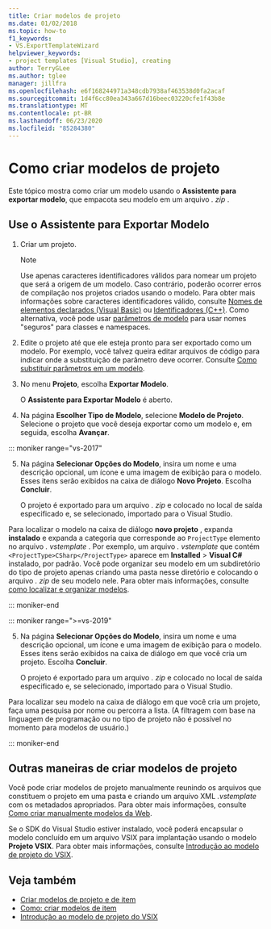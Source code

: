 ```yaml
---
title: Criar modelos de projeto
ms.date: 01/02/2018
ms.topic: how-to
f1_keywords:
- VS.ExportTemplateWizard
helpviewer_keywords:
- project templates [Visual Studio], creating
author: TerryGLee
ms.author: tglee
manager: jillfra
ms.openlocfilehash: e6f168244971a348cdb7938af463538d0fa2acaf
ms.sourcegitcommit: 1d4f6cc80ea343a667d16beec03220cfe1f43b8e
ms.translationtype: MT
ms.contentlocale: pt-BR
ms.lasthandoff: 06/23/2020
ms.locfileid: "85284380"
---
```

# <a name="how-to-create-project-templates"></a>Como criar modelos de projeto

Este tópico mostra como criar um modelo usando o **Assistente para exportar modelo**, que empacota seu modelo em um arquivo *. zip* .

## <a name="use-the-export-template-wizard"></a>Use o Assistente para Exportar Modelo

1. Criar um projeto.

    > [!NOTE]
    > Use apenas caracteres identificadores válidos para nomear um projeto que será a origem de um modelo. Caso contrário, poderão ocorrer erros de compilação nos projetos criados usando o modelo. Para obter mais informações sobre caracteres identificadores válido, consulte [Nomes de elementos declarados (Visual Basic)](/dotnet/visual-basic/programming-guide/language-features/declared-elements/declared-element-names) ou [Identificadores (C++)](/cpp/cpp/identifiers-cpp). Como alternativa, você pode usar [parâmetros de modelo](../ide/template-parameters.md) para usar nomes "seguros" para classes e namespaces.

2. Edite o projeto até que ele esteja pronto para ser exportado como um modelo. Por exemplo, você talvez queira editar arquivos de código para indicar onde a substituição de parâmetro deve ocorrer. Consulte [Como substituir parâmetros em um modelo](../ide/how-to-substitute-parameters-in-a-template.md).

3. No menu **Projeto**, escolha **Exportar Modelo**.

   O **Assistente para Exportar Modelo** é aberto.

4. Na página **Escolher Tipo de Modelo**, selecione **Modelo de Projeto**. Selecione o projeto que você deseja exportar como um modelo e, em seguida, escolha **Avançar**.

::: moniker range="vs-2017"

5. Na página **Selecionar Opções do Modelo**, insira um nome e uma descrição opcional, um ícone e uma imagem de exibição para o modelo. Esses itens serão exibidos na caixa de diálogo **Novo Projeto**. Escolha **Concluir**.

   O projeto é exportado para um arquivo *. zip* e colocado no local de saída especificado e, se selecionado, importado para o Visual Studio.

Para localizar o modelo na caixa de diálogo **novo projeto** , expanda **instalado** e expanda a categoria que corresponde ao `ProjectType` elemento no arquivo *. vstemplate* . Por exemplo, um arquivo *. vstemplate* que contém `<ProjectType>CSharp</ProjectType>` aparece em **Installed**  >  **Visual C#** instalado, por padrão. Você pode organizar seu modelo em um subdiretório do tipo de projeto apenas criando uma pasta nesse diretório e colocando o arquivo *. zip* de seu modelo nele. Para obter mais informações, consulte [como localizar e organizar modelos](../ide/how-to-locate-and-organize-project-and-item-templates.md).

::: moniker-end

::: moniker range=">=vs-2019"

5. Na página **Selecionar Opções do Modelo**, insira um nome e uma descrição opcional, um ícone e uma imagem de exibição para o modelo. Esses itens serão exibidos na caixa de diálogo em que você cria um projeto. Escolha **Concluir**.

   O projeto é exportado para um arquivo *. zip* e colocado no local de saída especificado e, se selecionado, importado para o Visual Studio.

Para localizar seu modelo na caixa de diálogo em que você cria um projeto, faça uma pesquisa por nome ou percorra a lista. (A filtragem com base na linguagem de programação ou no tipo de projeto não é possível no momento para modelos de usuário.)

::: moniker-end

## <a name="other-ways-to-create-project-templates"></a>Outras maneiras de criar modelos de projeto

Você pode criar modelos de projeto manualmente reunindo os arquivos que constituem o projeto em uma pasta e criando um arquivo XML *.vstemplate* com os metadados apropriados. Para obter mais informações, consulte [Como criar manualmente modelos da Web](../ide/how-to-manually-create-web-templates.md).

Se o SDK do Visual Studio estiver instalado, você poderá encapsular o modelo concluído em um arquivo VSIX para implantação usando o modelo **Projeto VSIX**. Para obter mais informações, consulte [Introdução ao modelo de projeto do VSIX](../extensibility/getting-started-with-the-vsix-project-template.md).

## <a name="see-also"></a>Veja também

- [Criar modelos de projeto e de item](../ide/creating-project-and-item-templates.md)
- [Como: criar modelos de item](../ide/how-to-create-item-templates.md)
- [Introdução ao modelo de projeto do VSIX](../extensibility/getting-started-with-the-vsix-project-template.md)
